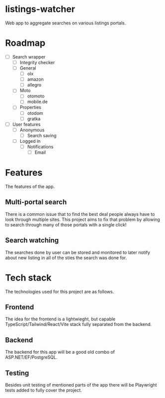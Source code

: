 # listings-watcher
Web app to aggregate searches on various listings portals.

# Roadmap
- [ ] Search wrapper
  - [ ] Integrity checker
  - [ ] General
    - [ ] olx
    - [ ] amazon
    - [ ] allegro
  - [ ] Moto
    - [ ] otomoto
    - [ ] mobile.de
  - [ ] Properties
    - [ ] otodom
    - [ ] gratka
- [ ] User features
  - [ ] Anonymous
    - [ ] Search saving
  - [ ] Logged in
    - [ ] Notifications
      - [ ] Email

# Features
The features of the app.

## Multi-portal search
There is a common issue that to find the best deal people always have to look through multiple sites. This project aims to fix that problem by allowing to search through many of those portals with a single click!

## Search watching
The searches done by user can be stored and monitored to later notify about new listing in all of the sties the search was done for.

# Tech stack
The technologies used for this project are as follows.

## Frontend
The idea for the frontend is a lightwieght, but capable TypeScript/Tailwind/React/Vite stack fully separated from the backend.

## Backend
The backend for this app will be a good old combo of ASP.NET/EF/PostgreSQL.

## Testing
Besides unit testing of mentioned parts of the app there will be Playwright tests added to fully cover the project.
